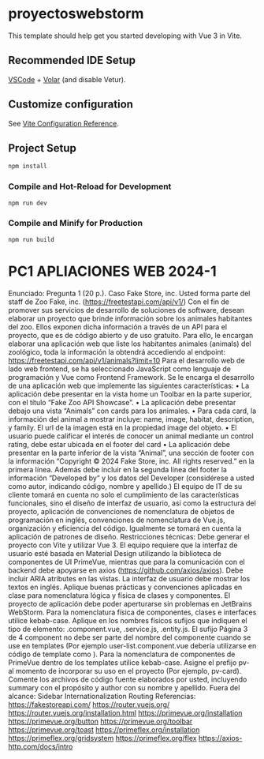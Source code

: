 # proyectoswebstorm

This template should help get you started developing with Vue 3 in Vite.

## Recommended IDE Setup

[VSCode](https://code.visualstudio.com/) + [Volar](https://marketplace.visualstudio.com/items?itemName=Vue.volar) (and disable Vetur).

## Customize configuration

See [Vite Configuration Reference](https://vitejs.dev/config/).

## Project Setup

```sh
npm install
```

### Compile and Hot-Reload for Development

```sh
npm run dev
```

### Compile and Minify for Production

```sh
npm run build
```

# PC1 APLIACIONES WEB 2024-1


Enunciado:
Pregunta 1 (20 p.).
Caso Fake Store, inc.
Usted forma parte del staff de Zoo Fake, inc. (https://freetestapi.com/api/v1/) Con el fin de promover sus
servicios de desarrollo de soluciones de software, desean elaborar un proyecto que brinde información
sobre los animales habitantes del zoo. Ellos exponen dicha información a través de un API para el
proyecto, que es de código abierto y de uso gratuito.
Para ello, le encargan elaborar una aplicación web que liste los habitantes animales (animals) del
zoológico, toda la información la obtendrá accediendo al endpoint:
https://freetestapi.com/api/v1/animals?limit=10
Para el desarrollo web de lado web frontend, se ha seleccionado JavaScript como lenguaje de
programación y Vue como Frontend Framework.
Se le encarga el desarrollo de una aplicación web que implemente las siguientes características:
• La aplicación debe presentar en la vista home un Toolbar en la parte superior, con el título “Fake
Zoo API Showcase”.
• La aplicación debe presentar debajo una vista “Animals” con cards para los animales.
• Para cada card, la información del animal a mostrar incluye: name, image, habitat, description, y
family. El url de la imagen está en la propiedad image del objeto.
• El usuario puede calificar el interés de conocer un animal mediante un control rating, debe estar
ubicada en el footer del card
• La aplicación debe presentar en la parte inferior de la vista “Animal”, una sección de footer con
la información “Copyright © 2024 Fake Store, inc. All rights reserved.” en la primera línea.
Además debe incluir en la segunda línea del footer la información “Developed by“ y los datos del
Developer (considérese a usted como autor, indicando código, nombre y apellido.)
El equipo de IT de su cliente tomará en cuenta no solo el cumplimiento de las características
funcionales, sino el diseño de interfaz de usuario, así como la estructura del proyecto, aplicación de
convenciones de nomenclatura de objetos de programación en inglés, convenciones de nomenclatura
de Vue.js, organización y eficiencia del código. Igualmente se tomará en cuenta la aplicación de patrones
de diseño.
Restricciones técnicas: Debe generar el proyecto con Vite y utilizar Vue 3. El equipo requiere que la
interfaz de usuario esté basada en Material Design utilizando la biblioteca de componentes de UI
PrimeVue, mientras que para la comunicación con el backend debe apoyarse en axios
(https://github.com/axios/axios). Debe incluir ARIA atributes en las vistas. La interfaz de usuario debe
mostrar los textos en inglés. Aplique buenas prácticas y convenciones aplicadas en clase para
nomenclatura lógica y física de clases y componentes. El proyecto de aplicación debe poder aperturarse
sin problemas en JetBrains WebStorm.
Para la nomenclatura física de componentes, clases e interfaces utilice kebab-case. Aplique en los
nombres físicos sufijos que indiquen el tipo de elemento: .component.vue, .service.js, .entity.js. El sufijo
Página 3 de 4
component no debe ser parte del nombre del componente cuando se use en templates (Por ejemplo
user-list.component.vue debería utilizarse en código de template como <user-list></user-list>).
Para la nomenclatura de componentes de PrimeVue dentro de los templates utilice kebab-case. Asigne
el prefijo pv- al momento de incorporar su uso en el proyecto (Por ejemplo, pv-card). Comente los
archivos de código fuente elaborados por usted, incluyendo summary con el propósito y author con su
nombre y apellido.
Fuera del alcance:
Sidebar
Internationalization
Routing
Referencias:
https://fakestoreapi.com/
https://router.vuejs.org/
https://router.vuejs.org/installation.html
https://primevue.org/installation
https://primevue.org/button
https://primevue.org/toolbar
https://primevue.org/toast
https://primeflex.org/installation
https://primeflex.org/gridsystem
https://primeflex.org/flex
https://axios-http.com/docs/intro
